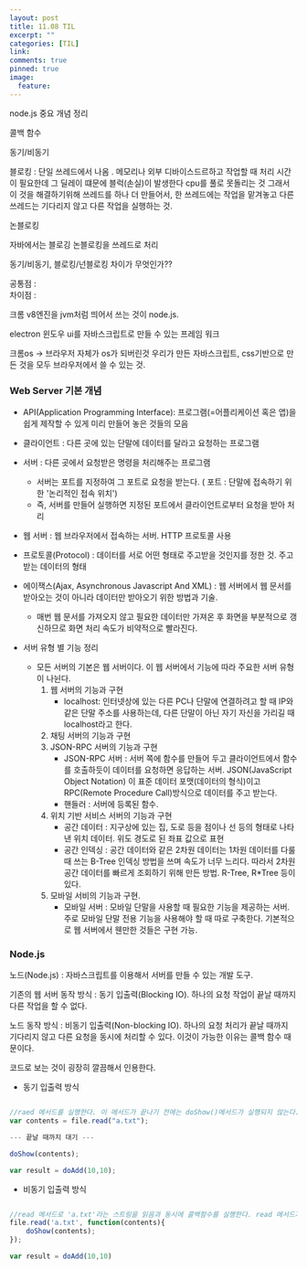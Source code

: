 ```yaml
---
layout: post
title: 11.08 TIL
excerpt: ""
categories: [TIL]
link:
comments: true
pinned: true
image:
  feature:
---
```


node.js 중요 개념 정리

콜백 함수

동기/비동기

블로킹 : 단일 쓰레드에서 나옴 . 메모리나 외부 디바이스드르하고 작업할 때 처리 시간이 필요한데 그 딜레이 떄문에 블럭(손실)이 발생한다 cpu를 풀로 못돌리는 것
        그래서 이 것을 해결하기위해 쓰레드를 하나 더 만들어서, 한 쓰레드에는 작업을 맡겨놓고 다른 쓰레드는 기다리지 않고 다른 작업을 실행하는 것.

논블로킹

자바에서는 블로깅 논블로킹을 쓰레드로 처리

동기/비동기, 블로킹/넌블로킹 차이가 무엇인가??

공통점 : <br />
차이점 :

크롬 v8엔진을 jvm처럼 띄어서 쓰는 것이 node.js.

electron 윈도우 ui를 자바스크립트로 만들 수 있는 프레임 워크

크롬os -> 브라우저 자체가 os가 되버린것 우리가 만든 자바스크립트, css기반으로 만든 것을 모두 브라우저에서 쓸 수 있는 것.

### Web Server 기본 개념

* API(Application Programming Interface): 프로그램(=어플리케이션 혹은 앱)을 쉽게 제작할 수 있게 미리 만들어 놓은 것들의 모음
* 클라이언트 : 다른 곳에 있는 단말에 데이터를 달라고 요청하는 프로그램
* 서버 : 다른 곳에서 요청받은 명령을 처리해주는 프로그램
    * 서버는 포트를 지정하여 그 포트로 요청을 받는다. ( 포트 : 단말에 접속하기 위한 '논리적인 접속 위치')
    * 즉, 서버를 만들어 실행하면 지정된 포트에서 클라이언트로부터 요청을 받아 처리
* 웹 서버 : 웹 브라우저에서 접속하는 서버. HTTP 프로토콜 사용
* 프로토콜(Protocol) : 데이터를 서로 어떤 형태로 주고받을 것인지를 정한 것. 주고받는 데이터의 형태
* 에이잭스(Ajax, Asynchronous Javascript And XML) : 웹 서버에서 웹 문서를 받아오는 것이 아니라 데이터만 받아오기 위한 방법과 기술.
    * 매번 웹 문서를 가져오지 않고 필요한 데이터만 가져온 후 화면을 부분적으로 갱신하므로 화면 처리 속도가 비약적으로 빨라진다.

* 서버 유형 별 기능 정리
    * 모든 서버의 기본은 웹 서버이다. 이 웹 서버에서 기능에 따라 주요한 서버 유형이 나뉜다.
        1. 웹 서버의 기능과 구현
            * localhost: 인터넷상에 있는 다른 PC나 단말에 연결하려고 할 때 IP와 같은 단말 주소를 사용하는데, 다른 단말이 아닌 자기 자신을 가리길 때 localhost라고 한다.
        2. 채팅 서버의 기능과 구현
        3. JSON-RPC 서버의 기능과 구현
            * JSON-RPC 서버 : 서버 쪽에 함수를 만들어 두고 클라이언트에서 함수를 호출하듯이 데이터를 요청하면 응답하는 서버. JSON(JavaScript Object Notation) 이 표준 데이터 포맷(데이터의 형식)이고 RPC(Remote Procedure Call)방식으로 데이터를 주고 받는다.
            * 핸들러 : 서버에 등록된 함수. 
        4. 위치 기반 서비스 서버의 기능과 구현
            * 공간 데이터 : 지구상에 있는 집, 도로 등을 점이나 선 등의 형태로 나타낸 위치 데이터. 위도 경도로 된 좌표 값으로 표현
            * 공간 인덱싱 : 공간 데이터와 같은 2차원 데이터는 1차원 데이터를 다룰 때 쓰는 B-Tree 인덱싱 방법을 쓰며 속도가 너무 느리다. 따라서 2차원 공간 데이터를 빠르게 조회하기 위해 만든 방법. R-Tree, R*Tree 등이 있다.
        5. 모바일 서비의 기능과 구현.
            * 모바일 서버 : 모바일 단말을 사용할 때 필요한 기능을 제공하는 서버. 주로 모바일 단말 전용 기능을 사용해야 할 때 따로 구축한다. 기본적으로 웹 서버에서 웬만한 것들은 구현 가능.

### Node.js

노드(Node.js) : 자바스크립트를 이용해서 서버를 만들 수 있는 개발 도구. 

기존의 웹 서버 동작 방식 : 동기 입출력(Blocking IO). 하나의 요청 작업이 끝날 때까지 다른 작업을 할 수 없다.

노드 동작 방식 : 비동기 입출력(Non-blocking IO). 하나의 요청 처리가 끝날 때까지 기다리지 않고 다른 요청을 동시에 처리할 수 있다. 이것이 가능한 이유는 콜백 함수 때문이다.

코드로 보는 것이 굉장히 깔끔해서 인용한다.

* 동기 입출력 방식

~~~ javascript

//raed 메서드를 실행한다. 이 메서드가 끝나기 전에는 doShow()메서드가 실행되지 않는다.
var contents = file.read("a.txt");

--- 끝날 때까지 대기 ---

doShow(contents);

var result = doAdd(10,10);

~~~

* 비동기 입출력 방식

~~~ javascript

//read 메서드로 'a.txt'라는 스트링을 읽음과 동시에 콜백함수를 실행한다. read 메서드가 끝났던 끝나지 않았던 콜백 함수는 doShow(contents)를 실행한다. 따라서 위의 예와 달리 read 메서드 작업 종료를 기다리지 않고 doShow()메서드를 실행하면서 동시에 두 가지 작업을 할 수 있는 것이다. 
file.read('a.txt', function(contents){
    doShow(contents);    
});

var result = doAdd(10,10)

~~~

